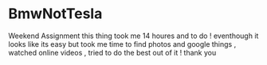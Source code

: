 # BmwNotTesla
Weekend Assignment 
this thing took me 14 houres and to do ! eventhough it looks like its easy 
but took me time to find photos and google things , watched online videos , 
tried to do the best out of it ! thank you 
